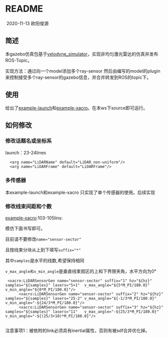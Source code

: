 # README





​																																																																		2020-11-13  欧阳俊源

## 简述

本gazebo仿真包基于[velodyne_simulator](https://bitbucket.org/DataspeedInc/velodyne_simulator.git)，实现非均匀激光雷达的仿真并发布ROS-Topic。

实现方法：通过向一个model添加多个ray-sensor 然后由编写的model的plugin来控制接受多个ray-sensor的gazebo信息，并合并转发到ROS的topic下。



## 使用

给出了[example-launch](./velodyne_description/launch/example.launch)和[example-xacro](./velodyne_description/urdf/example.urdf.xacro)。在本ws下source即可运行。



## 如何修改

### 修改话题名或坐标系

launch：23-24lines

```xmal
  <arg name="LiDARName" default="LiDAR_non-uniform"/>
  <arg name="LiDARFrame" default="LiDARFrame"/>
```



### 多传感器

本example-launch和example-xacro 只实现了单个传感器的使用。后续实现





### 修改线束间距和个数

[example-xacro](./velodyne_description/urdf/LiDAR-80.xacro):103-105lins:

模仿下面书写即可。

目前请不要修改`name="sensor-sector" ` 

且按线束分块从上到下填写`suffix="*"`  

其中`samples`是水平的线数,希望保持相同 

`v_max_angle和v_min_angle`是垂直线束扇区的上和下界限夹角，水平方向为0°



```xaml
 <xacro:LiDARSensorGen name="sensor-sector" suffix="1" hz="${hz}" samples="${samples}" lasers="5+1"  v_max_angle="${5*M_PI/180.0}"     v_min_angle="${0*M_PI/180.0}"/>
      <xacro:LiDARSensorGen name="sensor-sector" suffix="2" hz="${hz}" samples="${samples}" lasers="25-2" v_max_angle="${-1/3*M_PI/180.0}"  v_min_angle="-${24/3*M_PI/180.0}"/>
      <xacro:LiDARSensorGen name="sensor-sector" suffix="3" hz="${hz}" samples="${samples}" lasers="11"   v_max_angle="-${25/3*M_PI/180.0}" v_min_angle="-${(25/3+10)*M_PI/180.0}"/>
    
```



注意事项1：被依附的link必须具有inertial属性，否则有被sdf合并优化掉。


